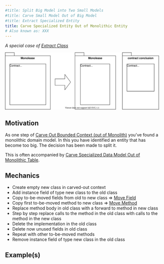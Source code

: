 ```yaml
---
#title: Split Big Model into Two Small Models
#title: Carve Small Model Out of Big Model
#title: Extract Specialized Entity
title: Carve Specialized Entity Out of Monolithic Entity
# Also known as: XXX
---
```


*A special case of [Extract Class](https://refactoring.com/catalog/extractClass.html)*

![](../../images/domain-driven-refactorings/tactical-for-strategic/carve-specialized-entity-out-of-monolithic-entity.drawio.svg)

## Motivation

As one step of [Carve Out Bounded Context (out of Monolith)](../strategic/carve-bounded-context-out-of-monolith) you’ve found a monolithic domain model. In this you have identified an entity that has become too big. The decision has been made to split it.

This is often accompanied by [Carve Specialized Data Model Out of Monolithic Table](tactical-for-strategic/carve-specialized-data-model-out-of-monolithic-table).

## Mechanics

- Create empty new class in carved-out context
- Add instance field of type new class to the old class
- Copy to-be-moved fields from old to new class => [Move Field](https://refactoring.com/catalog/moveField.html)
- Copy first to-be-moved method to new class => [Move Method](https://refactoring.com/catalog/moveFunction.html)
- Replace method body in old class with a forward to method in new class
- Step by step replace calls to the method in the old class with calls to the method in the new class
- Delete the implementation in the old class
- Delete now unused fields in old class
- Repeat with other to-be-moved methods
- Remove instance field of type new class in the old class

## Example(s)
